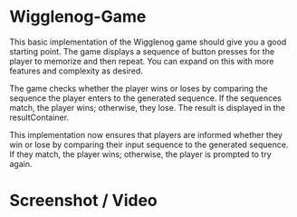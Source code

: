 # Wigglenog-Game

This basic implementation of the Wigglenog game should give you a good starting point. The game displays a sequence of button presses for the player to memorize and then repeat. You can expand on this with more features and complexity as desired.

The game checks whether the player wins or loses by comparing the sequence the player enters to the generated sequence. If the sequences match, the player wins; otherwise, they lose. The result is displayed in the resultContainer.

This implementation now ensures that players are informed whether they win or lose by comparing their input sequence to the generated sequence. If they match, the player wins; otherwise, the player is prompted to try again.

# Screenshot / Video


